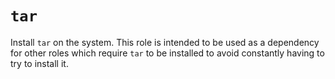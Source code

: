 # `tar`

Install `tar` on the system.  This role is intended to be used as a dependency
for other roles which require `tar` to be installed to avoid constantly having
to try to install it.
